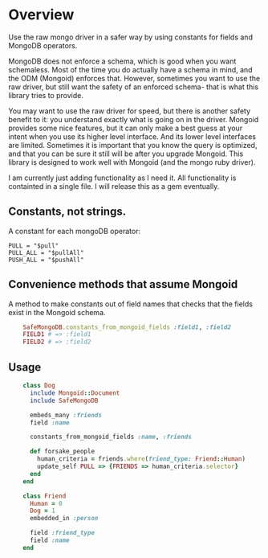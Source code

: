 # Overview

Use the raw mongo driver in a safer way by using constants for fields and MongoDB operators.

MongoDB does not enforce a schema, which is good when you want schemaless.
Most of the time you do actually have a schema in mind, and the ODM (Mongoid) enforces that.
However, sometimes you want to use the raw driver, but still want the safety of an enforced schema- that is what this library tries to provide.

You may want to use the raw driver for speed, but there is another safety benefit to it:
you understand exactly what is going on in the driver.
Mongoid provides some nice features, but it can only make a best guess at your intent when you use its higher level interface. And its lower level interfaces are limited.
Sometimes it is important that you know the query is optimized, and that you can be sure it still will be after you upgrade Mongoid.
This library is designed to work well with Mongoid (and the mongo ruby driver).

I am currently just adding functionality as I need it. All functionality is containted in a single file. I will release this as a gem eventually.

## Constants, not strings.

A constant for each mongoDB operator:

    PULL = "$pull"
    PULL_ALL = "$pullAll"
    PUSH_ALL = "$pushAll"

## Convenience methods that assume Mongoid

A method to make constants out of field names that checks that the fields exist in the Mongoid schema.

``` ruby
    SafeMongoDB.constants_from_mongoid_fields :field1, :field2
    FIELD1 # => :field1
    FIELD2 # => :field2
```

## Usage

``` ruby
    class Dog
      include Mongoid::Document
      include SafeMongoDB

      embeds_many :friends
      field :name

      constants_from_mongoid_fields :name, :friends

      def forsake_people
        human_criteria = friends.where(friend_type: Friend::Human)
        update_self PULL => {FRIENDS => human_criteria.selector}
      end
    end

    class Friend
      Human = 0
      Dog = 1
      embedded_in :person

      field :friend_type
      field :name
    end
```

